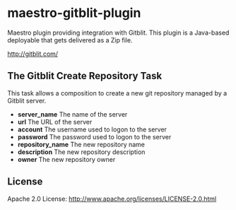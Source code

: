 maestro-gitblit-plugin
======================

Maestro plugin providing integration with Gitblit. This plugin is a Java-based 
deployable that gets delivered as a Zip file.

<http://gitblit.com/>

## The Gitblit Create Repository Task
This task allows a composition to create a new git repository managed by a
Gitblit server.

* **server_name** The name of the server
* **url** The URL of the server
* **account** The username used to logon to the server
* **password** The password used to logon to the server
* **repository_name** The new repository name
* **description** The new repository description
* **owner** The new repository owner

## License
Apache 2.0 License: <http://www.apache.org/licenses/LICENSE-2.0.html>